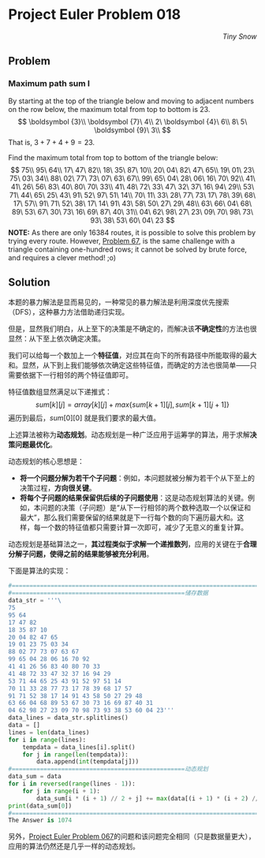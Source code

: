 # Project Euler	Problem 018

<p align="right"><i>Tiny Snow</i></p>



## Problem

### Maximum path sum I

By starting at the top of the triangle below and moving to adjacent numbers on the row below, the maximum total from top to bottom is 23.
$$
\boldsymbol {3}\\
\boldsymbol {7}\ 4\\
2\ \boldsymbol {4}\ 6\\
8\ 5\ \boldsymbol {9}\ 3\\
$$
That is, $3 + 7 + 4 + 9 = 23$.

Find the maximum total from top to bottom of the triangle below:
$$
75\\
95\ 64\\
17\ 47\ 82\\
18\ 35\ 87\ 10\\
20\ 04\ 82\ 47\ 65\\
19\ 01\ 23\ 75\ 03\ 34\\
88\ 02\ 77\ 73\ 07\ 63\ 67\\
99\ 65\ 04\ 28\ 06\ 16\ 70\ 92\\
41\ 41\ 26\ 56\ 83\ 40\ 80\ 70\ 33\\
41\ 48\ 72\ 33\ 47\ 32\ 37\ 16\ 94\ 29\\
53\ 71\ 44\ 65\ 25\ 43\ 91\ 52\ 97\ 51\ 14\\
70\ 11\ 33\ 28\ 77\ 73\ 17\ 78\ 39\ 68\ 17\ 57\\
91\ 71\ 52\ 38\ 17\ 14\ 91\ 43\ 58\ 50\ 27\ 29\ 48\\
63\ 66\ 04\ 68\ 89\ 53\ 67\ 30\ 73\ 16\ 69\ 87\ 40\ 31\\
04\ 62\ 98\ 27\ 23\ 09\ 70\ 98\ 73\ 93\ 38\ 53\ 60\ 04\ 23
$$
**NOTE:** As there are only 16384 routes, it is possible to solve this problem by trying every route. However, [Problem 67](https://projecteuler.net/problem=67), is the same challenge with a triangle containing one-hundred rows; it cannot be solved by brute force, and requires a clever method! ;o)



## Solution

本题的暴力解法是显而易见的，一种常见的暴力解法是利用深度优先搜索（DFS），这种暴力方法借助递归实现。

但是，显然我们明白，从上至下的决策是不确定的，而解决该**不确定性**的方法也很显然：从下至上依次确定决策。

我们可以给每一个数加上一个**特征值**，对应其在向下的所有路径中所能取得的最大和。显然，从下到上我们能够依次确定这些特征值，而确定的方法也很简单——只需要依据下一行相邻的两个特征值即可。

特征值数组显然满足以下递推式：
$$
sum[k][j] = array[k][j] + max\{sum[k+1][j],sum[k+1][j+1]\}
$$
遍历到最后，$sum[0][0]$ 就是我们要求的最大值。



上述算法被称为**动态规划**。动态规划是一种广泛应用于运筹学的算法，用于求解**决策问题最优化**。

动态规划的核心思想是：

- **将一个问题分解为若干个子问题**：例如，本问题就被分解为若干个从下至上的决策过程，**方向很关键**。
- **将每个子问题的结果保留供后续的子问题使用**：这是动态规划算法的关键。例如，本问题的决策（子问题）是“从下一行相邻的两个数种选取一个以保证和最大”，那么我们需要保留的结果就是下一行每个数的向下遍历最大和。这样，每一个数的特征值都只需要计算一次即可，减少了无意义的重复计算。

动态规划是基础算法之一，**其过程类似于求解一个递推数列**，应用的关键在于**合理分解子问题，使得之前的结果能够被充分利用**。



下面是算法的实现：

```python
#===================================================================================================================Solution
#=================================================储存数据
data_str = '''\
75
95 64
17 47 82
18 35 87 10
20 04 82 47 65
19 01 23 75 03 34
88 02 77 73 07 63 67
99 65 04 28 06 16 70 92
41 41 26 56 83 40 80 70 33
41 48 72 33 47 32 37 16 94 29
53 71 44 65 25 43 91 52 97 51 14
70 11 33 28 77 73 17 78 39 68 17 57
91 71 52 38 17 14 91 43 58 50 27 29 48
63 66 04 68 89 53 67 30 73 16 69 87 40 31
04 62 98 27 23 09 70 98 73 93 38 53 60 04 23'''
data_lines = data_str.splitlines()
data = []
lines = len(data_lines)
for i in range(lines):
    tempdata = data_lines[i].split()
    for j in range(len(tempdata)):
        data.append(int(tempdata[j]))
#=================================================动态规划
data_sum = data
for i in reversed(range(lines - 1)):
    for j in range(i + 1):
        data_sum[i * (i + 1) // 2 + j] += max(data[(i + 1) * (i + 2) // 2 + j], data[(i + 1) * (i + 2) // 2 + j + 1])
print(data_sum[0])
#===================================================================================================================Answer
The Answer is 1074
```



另外，[Project Euler  Problem 067](../P067/P067_Note.md)的问题和该问题完全相同（只是数据量更大），应用的算法仍然还是几乎一样的动态规划。